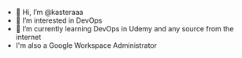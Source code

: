 - 👋 Hi, I’m @kasteraaa
- 👀 I’m interested in DevOps
- 🌱 I’m currently learning DevOps in Udemy and any source from the internet
- I'm also a Google Workspace Administrator

<!---
kasteraaa/kasteraaa is a ✨ special ✨ repository because its `README.md` (this file) appears on your GitHub profile.
You can click the Preview link to take a look at your changes.
--->
